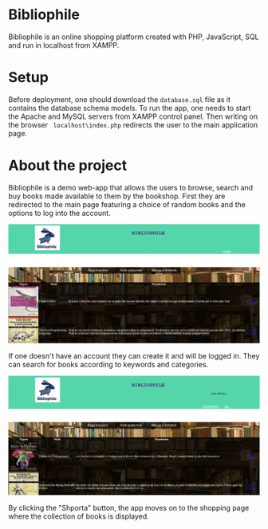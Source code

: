 # Bibliophile
Bibliophile is an online shopping platform created with PHP, JavaScript, SQL and run in localhost from XAMPP.

# Setup
Before deployment, one should download the ```database.sql``` file as it contains the database schema models. To run the app, one needs to start the Apache and MySQL servers from XAMPP control panel. Then writing on the browser ``` localhost\index.php``` redirects the user to the main application page. 

# About the project
Bibliophile is a demo web-app that allows the users to browse, search and buy books made available to them by the bookshop. First they are redirected to the main page featuring a choice of random books and the options to log into the account.

![alt text](https://github.com/Qwerier/web-project/blob/main/unlogged.PNG?raw=true)

If one doesn't have an account they can create it and will be logged in. They can search for  books according to keywords and categories.

![alt text](https://github.com/Qwerier/web-project/blob/main/bibliophile.PNG?raw=true)

By clicking the "Shporta" button, the app moves on to the shopping page where the collection of books is displayed. 
